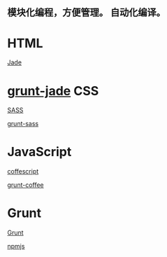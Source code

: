模块化编程，方便管理。
自动化编译。
---
HTML
===
[Jade](http://jade-lang.com/reference/attributes/)

[grunt-jade](https://www.npmjs.com/package/grunt-contrib-jade)
CSS
===
[SASS](http://www.w3cplus.com/sassguide/syntax.html)

[grunt-sass](https://www.npmjs.com/package/grunt-contrib-compass)

JavaScript
===
[coffescript](http://coffee-script.org/#language)

[grunt-coffee](https://www.npmjs.com/package/grunt-contrib-coffee)

Grunt
===
[Grunt](http://www.gruntjs.net/docs/getting-started/)

[npmjs](https://www.npmjs.com/)